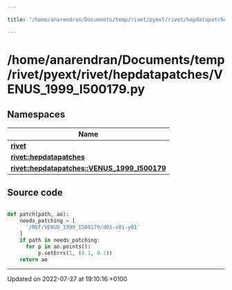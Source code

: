 ```yaml
---

title: "/home/anarendran/Documents/temp/rivet/pyext/rivet/hepdatapatches/VENUS_1999_I500179.py"

---
```


# /home/anarendran/Documents/temp/rivet/pyext/rivet/hepdatapatches/VENUS_1999_I500179.py



## Namespaces

| Name           |
| -------------- |
| **[rivet](http://example.org/namespaces/namespacerivet/)**  |
| **[rivet::hepdatapatches](http://example.org/namespaces/namespacerivet_1_1hepdatapatches/)**  |
| **[rivet::hepdatapatches::VENUS_1999_I500179](http://example.org/namespaces/namespacerivet_1_1hepdatapatches_1_1venus__1999__i500179/)**  |




## Source code

```python

def patch(path, ao):
    needs_patching = [ 
      '/REF/VENUS_1999_I500179/d01-x01-y01'
    ]
    if path in needs_patching:
      for p in ao.points():
          p.setErrs(1, (0.1, 0.1))
    return ao
```


-------------------------------

Updated on 2022-07-27 at 19:10:16 +0100
